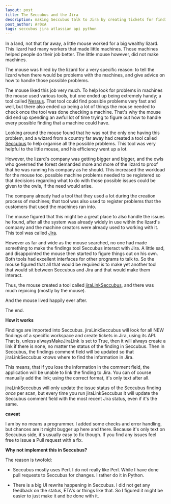```yaml
---
layout: post
title: The Seccubus and the Jira
description: making Seccubus talk to Jira by creating tickets for findings
post_author: Ar0xA
tags: seccubus jira atlassian api python
---
```


In a land, not that far away, a little mouse worked for a big wealthy lizard. This lizard had many workers that made little machines. Those machines helped people do their job better. The little mouse however, did not make machines.

The mouse was hired by the lizard for a very specific reason: to tell the lizard when there would be problems with the machines, and give advice on how to handle those possible problems.

The mouse liked this job very much. To help look for problems in machines the mouse used various tools, but one ended up being extremely handy; a tool called <a href="http://www.tenable.com/products/nessus-vulnerability-scanner" target="_blank">Nessus</a>. That tool could find possible problems very fast and well, but there also ended up being a lot of things the mouse needed to check once the tool was done checking a machine. That's why the mouse did end up spending an awful lot of time trying to figure out how to handle every possible finding that a machine could have.

Looking around the mouse found that he was not the only one having this problem, and a wizard from a country far away had created a tool called <a href="http://www.seccubus.com" target="_blank">Seccubus</a> to help organise all the possible problems. This tool was very helpful to the little mouse, and his efficiency went up a lot.

However, the lizard's company was getting bigger and bigger, and the owls who governed the forest demanded more and more of the lizard to proof that he was running his company as he should. This increased the workload for the mouse too, possible machine problems needed to be registered so that decisions regarding what to do with those possible issues could be given to the owls, if the need would arise.

The company already had a tool that they used a lot during the creation process of machines; that tool was also used to register problems that the customers that used the machines ran into.

The mouse figured that this might be a great place to also handle the issues he found, after all the system was already widely in use within the lizard's company and the machine creators were already used to working with it. This tool was called <a href="https://www.atlassian.com/software/jira" target="_blank">Jira</a>.

However as far and wide as the mouse searched, no one had made something to make the findings tool Seccubus interact with Jira. A little sad, and disappointed the mouse then started to figure things out on his own. Both tools had excellent interfaces for other programs to talk to. So the mouse figured that all that would be required is to make yet another tool that would sit between Seccubus and Jira and that would make them interact.

Thus, the mouse created a tool called <a href="https://github.com/Ar0xA/jiraLinkSeccubus" target="_blank">jiraLinkSeccubus</a>, and there was much rejoicing (mostly by the mouse).

And the mouse lived happily ever after.

The end.

**How it works**

Findings are imported into Seccubus. jiraLinkSeccubus will look for all NEW findings of a specific workspace and create tickets in Jira, using its API. That is, unless alwaysMakeJiraLink is set to True, then it will always create a link if there is none, no matter the status of the finding in Seccubus. Then in Seccubus, the findings comment field will be updated so that jiraLinkSeccubus knows where to find the information in Jira.

This means, that if you lose the information in the comment field, the application will be unable to link the finding to Jira. You can of course manually add the link; using the correct format, it's only text after all.

jiraLinkSeccubus will only update the issue status of the Seccubus finding *once* per scan, but every time you run jiraLinkSeccubus it will update the Seccubus comment field with the most recent Jira status, even if it's the same.

**caveat**

I am by no means a programmer. I added some checks and error handling, but chances are it might bugger up here and there. Because it's only text on Seccubus side, it's usually easy to fix though. If you find any issues feel free to issue a Pull request with a fix.

**Why not implement this in Seccubus?**

The reason is twofold:

* Seccubus mostly uses Perl. I do not really like Perl. While I have done pull requests to Seccubus for changes. I rather do it in Python.

* There is a big UI rewrite happening in Seccubus. I did not get any feedback on the status, ETA's or things like that. So I figured it might be easier to just make it and be done with it.

